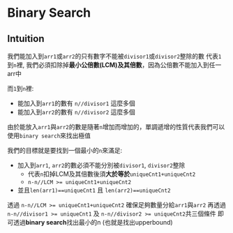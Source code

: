 # Binary Search

## Intuition

我們能加入到`arr1`或`arr2`的只有數字不能被`divisor1`或`divisor2`整除的數
代表`1`到`n`裡, 我們必須扣除掉**最小公倍數(LCM)及其倍數**，因為公倍數不能加入到任一arr中

而`1`到`n`裡:
- 能加入到`arr1`的數有 `n//divisor1` 這麼多個
- 能加入到`arr2`的數有 `n//divisor2` 這麼多個

由於能放入`arr1`與`arr2`的數是隨著`n`增加而增加的，單調遞增的性質代表我們可以使用`binary search`來找出極值

我們的目標就是要找到一個最小的`n`來滿足:
- 加入到`arr1`, `arr2`的數必須不能分別被`divisor1`, `divisor2`整除
  - 代表`n`扣掉LCM及其倍數後須**大於等於**`uniqueCnt1+uniqueCnt2`
  - `n-n//LCM >= uniqueCnt1+uniqueCnt2`
- 並且`len(arr1)==uniqueCnt1` 且 `len(arr2)==uniqueCnt2`

透過 `n-n//LCM >= uniqueCnt1+uniqueCnt2` 確保足夠數量分給`arr1`與`arr2`
再透過 `n-n//divisor1 >= uniqueCnt1` 及 `n-n//divisor2 >= uniqueCnt2`共三個條件
即可透過**binary search**找出最小的n (也就是找出upperbound)